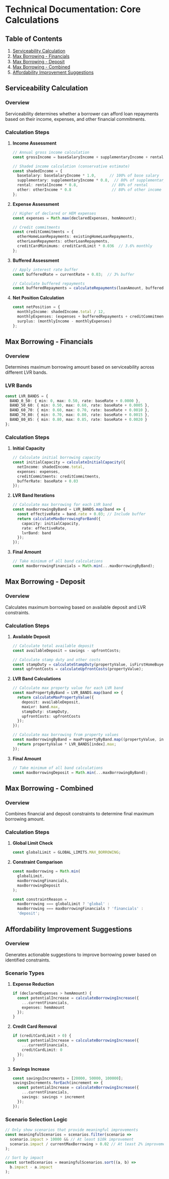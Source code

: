 # Technical Documentation: Core Calculations

## Table of Contents
1. [Serviceability Calculation](#serviceability-calculation)
2. [Max Borrowing - Financials](#max-borrowing---financials)
3. [Max Borrowing - Deposit](#max-borrowing---deposit)
4. [Max Borrowing - Combined](#max-borrowing---combined)
5. [Affordability Improvement Suggestions](#affordability-improvement-suggestions)

## Serviceability Calculation

### Overview
Serviceability determines whether a borrower can afford loan repayments based on their income, expenses, and other financial commitments.

### Calculation Steps

1. **Income Assessment**
   ```typescript
   // Annual gross income calculation
   const grossIncome = baseSalaryIncome + supplementaryIncome + rentalIncome + otherIncome;
   
   // Shaded income calculation (conservative estimate)
   const shadedIncome = {
     baseSalary: baseSalaryIncome * 1.0,      // 100% of base salary
     supplementary: supplementaryIncome * 0.8,  // 80% of supplementary
     rental: rentalIncome * 0.8,               // 80% of rental
     other: otherIncome * 0.8                  // 80% of other income
   };
   ```

2. **Expense Assessment**
   ```typescript
   // Higher of declared or HEM expenses
   const expenses = Math.max(declaredExpenses, hemAmount);
   
   // Credit commitments
   const creditCommitments = {
     otherHomeLoanRepayments: existingHomeLoanRepayments,
     otherLoanRepayments: otherLoanRepayments,
     creditCardMinimums: creditCardLimit * 0.036  // 3.6% monthly
   };
   ```

3. **Buffered Assessment**
   ```typescript
   // Apply interest rate buffer
   const bufferedRate = currentRate + 0.03;  // 3% buffer
   
   // Calculate buffered repayments
   const bufferedRepayments = calculateRepayments(loanAmount, bufferedRate);
   ```

4. **Net Position Calculation**
   ```typescript
   const netPosition = {
     monthlyIncome: shadedIncome.total / 12,
     monthlyExpenses: (expenses + bufferedRepayments + creditCommitments.total) / 12,
     surplus: (monthlyIncome - monthlyExpenses)
   };
   ```

## Max Borrowing - Financials

### Overview
Determines maximum borrowing amount based on serviceability across different LVR bands.

### LVR Bands
```typescript
const LVR_BANDS = {
  BAND_0_50: { min: 0, max: 0.50, rate: baseRate + 0.0000 },
  BAND_50_60: { min: 0.50, max: 0.60, rate: baseRate + 0.0005 },
  BAND_60_70: { min: 0.60, max: 0.70, rate: baseRate + 0.0010 },
  BAND_70_80: { min: 0.70, max: 0.80, rate: baseRate + 0.0015 },
  BAND_80_85: { min: 0.80, max: 0.85, rate: baseRate + 0.0020 }
};
```

### Calculation Steps

1. **Initial Capacity**
   ```typescript
   // Calculate initial borrowing capacity
   const initialCapacity = calculateInitialCapacity({
     netIncome: shadedIncome.total,
     expenses: expenses,
     creditCommitments: creditCommitments,
     bufferRate: baseRate + 0.03
   });
   ```

2. **LVR Band Iterations**
   ```typescript
   // Calculate max borrowing for each LVR band
   const maxBorrowingByBand = LVR_BANDS.map(band => {
     const effectiveRate = band.rate + 0.03; // Include buffer
     return calculateMaxBorrowingForBand({
       capacity: initialCapacity,
       rate: effectiveRate,
       lvrBand: band
     });
   });
   ```

3. **Final Amount**
   ```typescript
   // Take minimum of all band calculations
   const maxBorrowingFinancials = Math.min(...maxBorrowingByBand);
   ```

## Max Borrowing - Deposit

### Overview
Calculates maximum borrowing based on available deposit and LVR constraints.

### Calculation Steps

1. **Available Deposit**
   ```typescript
   // Calculate total available deposit
   const availableDeposit = savings - upfrontCosts;
   
   // Calculate stamp duty and other costs
   const stampDuty = calculateStampDuty(propertyValue, isFirstHomeBuyer);
   const upfrontCosts = calculateUpfrontCosts(propertyValue);
   ```

2. **LVR Band Calculations**
   ```typescript
   // Calculate max property value for each LVR band
   const maxPropertyByBand = LVR_BANDS.map(band => {
     return calculateMaxPropertyValue({
       deposit: availableDeposit,
       maxLvr: band.max,
       stampDuty: stampDuty,
       upfrontCosts: upfrontCosts
     });
   });
   
   // Calculate max borrowing from property values
   const maxBorrowingByBand = maxPropertyByBand.map((propertyValue, index) => {
     return propertyValue * LVR_BANDS[index].max;
   });
   ```

3. **Final Amount**
   ```typescript
   // Take minimum of all band calculations
   const maxBorrowingDeposit = Math.min(...maxBorrowingByBand);
   ```

## Max Borrowing - Combined

### Overview
Combines financial and deposit constraints to determine final maximum borrowing amount.

### Calculation Steps

1. **Global Limit Check**
   ```typescript
   const globalLimit = GLOBAL_LIMITS.MAX_BORROWING;
   ```

2. **Constraint Comparison**
   ```typescript
   const maxBorrowing = Math.min(
     globalLimit,
     maxBorrowingFinancials,
     maxBorrowingDeposit
   );
   
   const constraintReason = 
     maxBorrowing === globalLimit ? 'global' :
     maxBorrowing === maxBorrowingFinancials ? 'financials' :
     'deposit';
   ```

## Affordability Improvement Suggestions

### Overview
Generates actionable suggestions to improve borrowing power based on identified constraints.

### Scenario Types

1. **Expense Reduction**
   ```typescript
   if (declaredExpenses > hemAmount) {
     const potentialIncrease = calculateBorrowingIncrease({
       ...currentFinancials,
       expenses: hemAmount
     });
   }
   ```

2. **Credit Card Removal**
   ```typescript
   if (creditCardLimit > 0) {
     const potentialIncrease = calculateBorrowingIncrease({
       ...currentFinancials,
       creditCardLimit: 0
     });
   }
   ```

3. **Savings Increase**
   ```typescript
   const savingsIncrements = [20000, 50000, 100000];
   savingsIncrements.forEach(increment => {
     const potentialIncrease = calculateBorrowingIncrease({
       ...currentFinancials,
       savings: savings + increment
     });
   });
   ```

### Scenario Selection Logic

```typescript
// Only show scenarios that provide meaningful improvements
const meaningfulScenarios = scenarios.filter(scenario => 
  scenario.impact > 10000 && // At least $10k improvement
  scenario.impact / currentMaxBorrowing > 0.02 // At least 2% improvement
);

// Sort by impact
const sortedScenarios = meaningfulScenarios.sort((a, b) => 
  b.impact - a.impact
);
``` 